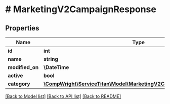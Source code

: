 # # MarketingV2CampaignResponse

## Properties

Name | Type | Description | Notes
------------ | ------------- | ------------- | -------------
**id** | **int** |  |
**name** | **string** |  |
**modified_on** | **\DateTime** |  |
**active** | **bool** |  |
**category** | [**\CompWright\ServiceTitan\Model\MarketingV2CampaignResponseCategory**](MarketingV2CampaignResponseCategory.md) |  | [optional]

[[Back to Model list]](../../README.md#models) [[Back to API list]](../../README.md#endpoints) [[Back to README]](../../README.md)

